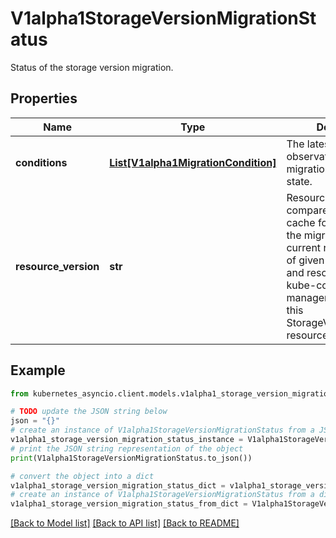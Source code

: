 # V1alpha1StorageVersionMigrationStatus

Status of the storage version migration.

## Properties

Name | Type | Description | Notes
------------ | ------------- | ------------- | -------------
**conditions** | [**List[V1alpha1MigrationCondition]**](V1alpha1MigrationCondition.md) | The latest available observations of the migration&#39;s current state. | [optional] 
**resource_version** | **str** | ResourceVersion to compare with the GC cache for performing the migration. This is the current resource version of given group, version and resource when kube-controller-manager first observes this StorageVersionMigration resource. | [optional] 

## Example

```python
from kubernetes_asyncio.client.models.v1alpha1_storage_version_migration_status import V1alpha1StorageVersionMigrationStatus

# TODO update the JSON string below
json = "{}"
# create an instance of V1alpha1StorageVersionMigrationStatus from a JSON string
v1alpha1_storage_version_migration_status_instance = V1alpha1StorageVersionMigrationStatus.from_json(json)
# print the JSON string representation of the object
print(V1alpha1StorageVersionMigrationStatus.to_json())

# convert the object into a dict
v1alpha1_storage_version_migration_status_dict = v1alpha1_storage_version_migration_status_instance.to_dict()
# create an instance of V1alpha1StorageVersionMigrationStatus from a dict
v1alpha1_storage_version_migration_status_from_dict = V1alpha1StorageVersionMigrationStatus.from_dict(v1alpha1_storage_version_migration_status_dict)
```
[[Back to Model list]](../README.md#documentation-for-models) [[Back to API list]](../README.md#documentation-for-api-endpoints) [[Back to README]](../README.md)


